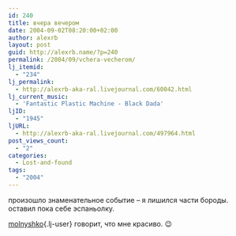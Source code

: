```yaml
---
id: 240
title: вчера вечером
date: 2004-09-02T08:20:00+02:00
author: alexrb
layout: post
guid: http://alexrb.name/?p=240
permalink: /2004/09/vchera-vecherom/
lj_itemid:
  - "234"
lj_permalink:
  - http://alexrb-aka-ral.livejournal.com/60042.html
lj_current_music:
  - 'Fantastic Plastic Machine - Black Dada'
ljID:
  - "1945"
ljURL:
  - http://alexrb-aka-ral.livejournal.com/497964.html
post_views_count:
  - "2"
categories:
  - Lost-and-found
tags:
  - "2004"
---
```

произошло знаменательное событие &#8211; я лишился части бороды. оставил пока себе эспаньолку.

[molnyshko](http://molnyshko.livejournal.com/){.lj-user} говорит, что мне красиво. 😉